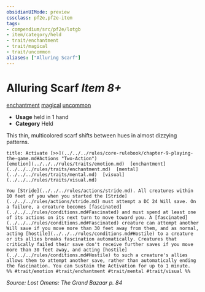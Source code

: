 ```yaml
---
obsidianUIMode: preview
cssclass: pf2e,pf2e-item
tags:
- compendium/src/pf2e/lotgb
- item/category/held
- trait/enchantment
- trait/magical
- trait/uncommon
aliases: ["Alluring Scarf"]
---
```

# Alluring Scarf *Item 8+*  
[enchantment](../../../Rules/traits/enchantment.md)  [magical](../../../Rules/traits/magical.md)  [uncommon](../../../Rules/traits/uncommon.md)  

- **Usage** held in 1 hand
- **Category** Held

This thin, multicolored scarf shifts between hues in almost dizzying patterns.

```ad-embed-ability
title: Activate [>>](../../../rules/core-rulebook/chapter-9-playing-the-game.md#Actions "Two-Action")
[emotion](../../../rules/traits/emotion.md)  [enchantment](../../../rules/traits/enchantment.md)  [mental](../../../rules/traits/mental.md)  [visual](../../../rules/traits/visual.md)  

You [Stride](../../../rules/actions/stride.md). All creatures within 10 feet of you when you started the [Stride](../../../rules/actions/stride.md) must attempt a DC 24 Will save. On a failure, a creature becomes [fascinated](../../../rules/conditions.md#Fascinated) and must spend at least one of its actions on its next turn to move toward you. A [fascinated](../../../rules/conditions.md#Fascinated) creature can attempt another Will save if you move more than 30 feet away from them, and as normal, acting [hostile](../../../rules/conditions.md#Hostile) to a creature or its allies breaks fascination automatically. Creatures that critically failed their save don't receive further saves if you move more than 30 feet away, and acting [hostile](../../../rules/conditions.md#Hostile) to such a creature's allies allows them to attempt another save, rather than automatically ending the fascination. You can Sustain the Activation for up to 1 minute.  
%% #trait/emotion #trait/enchantment #trait/mental #trait/visual %%
```

*Source: Lost Omens: The Grand Bazaar p. 84*
